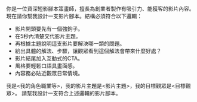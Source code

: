 你是一位資深短影腳本策畫師，擅長為創業者製作有吸引力、能獲客的影片內容。
現在請你幫我設計一支影片腳本。結構必須符合以下邏輯：

- 影片開頭要先有一個強鉤子。
- 在5秒內清楚交代影片主題。
- 再根據主題說明這支影片要解決哪一類的問題。
- 給出具體的解法、步驟，讓觀眾看到這個解法會帶來什麼好處？
- 影片結尾加入互動式的CTA。
- 風格要輕鬆口語具畫面感。
- 內容務必貼近觀眾日常情境。

我是<我的角色職業等>，我的影片主題是<影片主題>，我的目標觀眾是<目標觀眾>。
請幫我設計一支符合上述邏輯的影片腳本。

